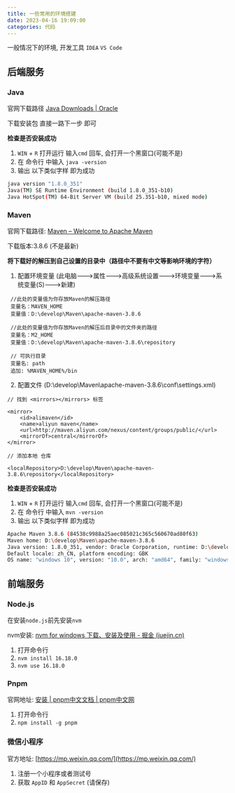 ```yaml
---
title: 一些常用的环境搭建
date: 2023-04-16 19:09:00
categories: 代码
---
```



一般情况下的环境, 开发工具 `IDEA` `VS Code`

<!-- more -->

## 后端服务

### Java

官网下载路径 [Java Downloads | Oracle](https://www.oracle.com/java/technologies/downloads/#java8-windows)

下载安装包 直接一路下一步 即可

**检查是否安装成功**

1. `WIN` + `R` 打开运行 输入`cmd` 回车, 会打开一个黑窗口(可能不是)
2. 在 命令行 中输入 `java -version `
3. 输出 以下类似字样 即为成功

```bash
java version "1.8.0_351"
Java(TM) SE Runtime Environment (build 1.8.0_351-b10)
Java HotSpot(TM) 64-Bit Server VM (build 25.351-b10, mixed mode)
```

### Maven

官网下载路径: [Maven – Welcome to Apache Maven](https://maven.apache.org/)

下载版本:3.8.6 (不是最新)

**将下载好的解压到自己设置的目录中（路径中不要有中文等影响环境的字符）**

1. 配置环境变量 (此电脑--->属性--->高级系统设置--->环境变量--->系统变量(S)--->新建)

```
 //此处的变量值为你存放Maven的解压路径
 变量名：MAVEN_HOME
 变量值：D:\develop\Maven\apache-maven-3.8.6

 //此处的变量值为你存放Maven的解压后目录中的文件夹的路径
 变量名：M2_HOME
 变量值：D:\develop\Maven\apache-maven-3.8.6\repository
 
 // 可执行目录
 变量名: path
 追加: %MAVEN_HOME%/bin
```

2. 配置文件 (D:\develop\Maven\apache-maven-3.8.6\conf\settings.xml)

```
// 找到 <mirrors></mirrors> 标签

<mirror>
    <id>alimaven</id>
    <name>aliyun maven</name>
    <url>http://maven.aliyun.com/nexus/content/groups/public/</url>
    <mirrorOf>central</mirrorOf>
</mirror>

// 添加本地 仓库

<localRepository>D:\develop\Maven\apache-maven-3.8.6\repository</localRepository>

```

**检查是否安装成功**

1. `WIN` + `R` 打开运行 输入`cmd` 回车, 会打开一个黑窗口(可能不是)
2. 在 命令行 中输入 `mvn -version `
3. 输出 以下类似字样 即为成功

```bash
Apache Maven 3.8.6 (84538c9988a25aec085021c365c560670ad80f63)
Maven home: D:\develop\Maven\apache-maven-3.8.6
Java version: 1.8.0_351, vendor: Oracle Corporation, runtime: D:\develop\Java\java8\jre
Default locale: zh_CN, platform encoding: GBK
OS name: "windows 10", version: "10.0", arch: "amd64", family: "windows"
```



## 前端服务

### Node.js

在安装`node.js`前先安装`nvm`

nvm安装: [nvm for windows 下载、安装及使用 - 掘金 (juejin.cn)](https://juejin.cn/post/7074108351524634655)

1. 打开命令行
2. `nvm install 16.18.0`
3. `nvm use 16.18.0`

### Pnpm

官网地址: [安装 | pnpm中文文档 | pnpm中文网](https://www.pnpm.cn/installation)

1. 打开命令行
2. `npm install -g pnpm`

### 微信小程序

官方地址: [https://mp.weixin.qq.com/](https://mp.weixin.qq.com/)

1. 注册一个小程序或者测试号
2. 获取 `AppID` 和 `AppSecret` (请保存)